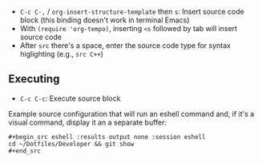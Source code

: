 - `C-c C-,` / `org-insert-structure-template` then `s`: Insert source code block (this binding doesn't work in terminal Emacs)
- With `(require 'org-tempo)`, inserting `<s` followed by tab will insert source code
- After `src` there's a space, enter the source code type for syntax higlighting (e.g., `src C++`)

## Executing

- `C-c C-c`: Execute source block

Example source configuration that will run an eshell command and, if it's a visual command, display it an a separate buffer:

``` shell
#+begin_src eshell :results output none :session eshell
cd ~/Dotfiles/Developer && git show
#+end_src
```
